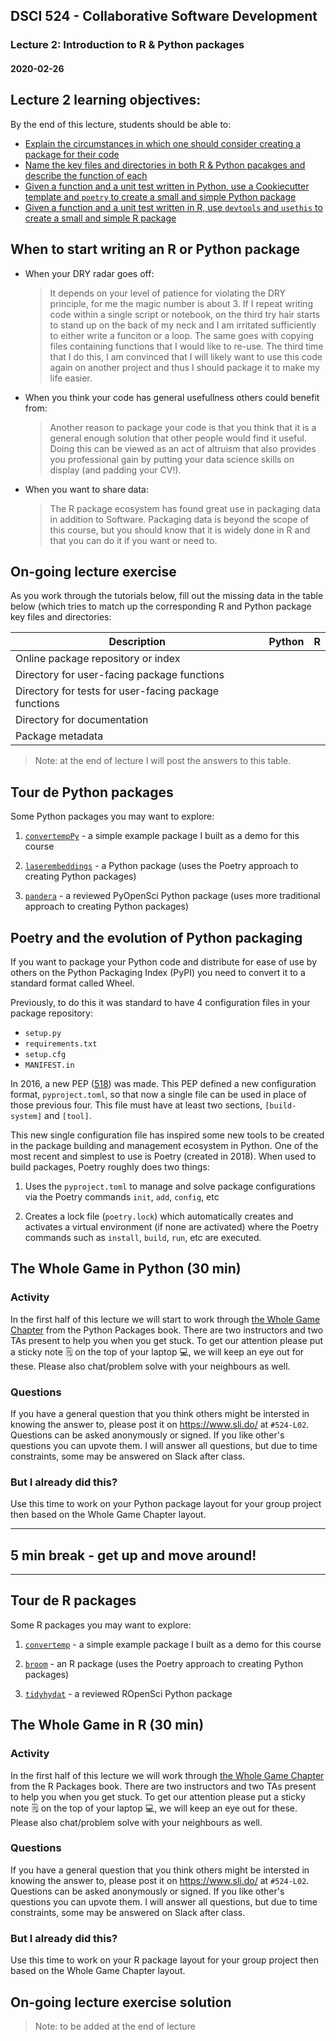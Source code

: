 ## DSCI 524 - Collaborative Software Development

### Lecture 2: Introduction to R & Python packages

#### 2020-02-26

## Lecture 2 learning objectives:
By the end of this lecture, students should be able to:
- [Explain the circumstances in which one should consider creating a package for their code](#When-to-start-writing-an-R-or-Python-package)
- [Name the key files and directories in both R & Python pacakges and describe the function of each](#On-going-lecture-exercise)
- [Given a function and a unit test written in Python, use a Cookiecutter template and `poetry` to create a small and simple Python package](#The-Whole-Game-in-Python-(30-min))
- [Given a function and a unit test written in R, use `devtools` and `usethis` to create a small and simple R package](#The-Whole-Game-in-R-(30-min))


## When to start writing an R or Python package

- When your DRY radar goes off:

    > It depends on your level of patience for violating the DRY principle, for me the magic number is about 3. If I repeat writing code within a single script or notebook, on the third try hair starts to stand up on the back of my neck and I am irritated sufficiently to either write a funciton or a loop. The same goes with copying files containing functions that I would like to re-use. The third time that I do this, I am convinced that I will likely want to use this code again on another project and thus I should package it to make my life easier. 

- When you think your code has general usefullness others could benefit from: 

    > Another reason to package your code is that you think that it is a general enough solution that other people would find it useful. Doing this can be viewed as an act of altruism that also provides you professional gain by putting your data science skills on display (and padding your CV!).
    
- When you want to share data:

    > The R package ecosystem has found great use in packaging data in addition to Software. Packaging data is beyond the scope of this course, but you should know that it is widely done in R and that you can do it if you want or need to.

## On-going lecture exercise 

As you work through the tutorials below, fill out the missing data in the table below (which tries to match up the corresponding R and Python package key files and directories:

| Description                                            | Python        | R            |
|--------------------------------------------------------|---------------|--------------|
| Online package repository or index                     |               |              |
| Directory for user-facing package functions            |               |              |
| Directory for tests for user-facing package functions  |               |              |
| Directory for documentation                            |               |              |
| Package metadata                                       |               |              |

> Note: at the end of lecture I will post the answers to this table.

## Tour de Python packages

Some Python packages you may want to explore:

1. [`convertempPy`](https://github.com/ttimbers/convertempPy) - a simple example package I built as a demo for this course 

2. [`laserembeddings`](https://github.com/yannvgn/laserembeddings) - a Python package (uses the Poetry approach to creating Python packages)

3. [`pandera`](https://github.com/pandera-dev/pandera) - a reviewed PyOpenSci Python package (uses more traditional approach to creating Python packages)

## Poetry and the evolution of Python packaging

If you want to package your Python code and distribute for ease of use by others on the Python Packaging Index (PyPI) you need to convert it to a standard format called Wheel. 

Previously, to do this it was standard to have 4 configuration files in your package repository:

- `setup.py`
- `requirements.txt`
- `setup.cfg`
- `MANIFEST.in`

In 2016, a new PEP ([518](https://www.python.org/dev/peps/pep-0518/)) was made. This PEP defined a new configuration format, `pyproject.toml`, so that now a single file can be used in place of those previous four. This file must have at least two sections, `[build-system]` and `[tool]`.

This new single configuration file has inspired some new tools to be created in the package building and management ecosystem in Python. One of the most recent and simplest to use is Poetry (created in 2018). When used to build packages, Poetry roughly does two things:

1. Uses the `pyproject.toml` to manage and solve package configurations via the Poetry commands `init`, `add`, `config`, etc

2. Creates a lock file (`poetry.lock`) which automatically creates and activates a virtual environment (if none are activated) where the Poetry commands such as `install`, `build`, `run`, etc are executed.

## The Whole Game in Python (30 min)

### Activity
In the first half of this lecture we will start to work through [the Whole Game Chapter](https://ubc-mds.github.io/py-pkgs/whole-game.html) from the Python Packages book. There are two instructors and two TAs present to help you when you get stuck. To get our attention please put a sticky note 🗒️ on the top of your laptop 💻, we will keep an eye out for these. Please also chat/problem solve with your neighbours as well.

### Questions
If you have a general question that you think others might be intersted in knowing the answer to, please post it on <https://www.sli.do/> at `#524-L02`. Questions can be asked anonymously or signed. If you like other's questions you can upvote them. I will answer all questions, but due to time constraints, some may be answered on Slack after class.

### But I already did this?
Use this time to work on your Python package layout for your group project then based on the Whole Game Chapter layout. 

---

## 5 min break - get up and move around!

---

## Tour de R packages

Some R packages you may want to explore:

1. [`convertemp`](https://github.com/ttimbers/convertemp) - a simple example package I built as a demo for this course 

2. [`broom`](https://github.com/tidymodels/broom) - an R package (uses the Poetry approach to creating Python packages)

3. [`tidyhydat`](https://github.com/ropensci/tidyhydat) - a reviewed ROpenSci Python package

## The Whole Game in R (30 min)

### Activity
In the first half of this lecture we will work through [the Whole Game Chapter](https://r-pkgs.org/whole-game.html) from the R Packages book. There are two instructors and two TAs present to help you when you get stuck. To get our attention please put a sticky note 🗒️ on the top of your laptop 💻, we will keep an eye out for these. Please also chat/problem solve with your neighbours as well.

### Questions
If you have a general question that you think others might be intersted in knowing the answer to, please post it on <https://www.sli.do/> at `#524-L02`. Questions can be asked anonymously or signed. If you like other's questions you can upvote them. I will answer all questions, but due to time constraints, some may be answered on Slack after class.

### But I already did this?
Use this time to work on your R package layout for your group project then based on the Whole Game Chapter layout. 

## On-going lecture exercise solution

> Note: to be added at the end of lecture
